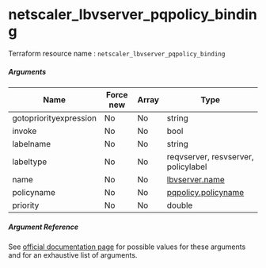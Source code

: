 # netscaler_lbvserver_pqpolicy_binding

Terraform resource name : ```netscaler_lbvserver_pqpolicy_binding```

##### Arguments

| Name | Force new | Array | Type |
|----|----|----|----|
|gotopriorityexpression|No|No|string|
|invoke|No|No|bool|
|labelname|No|No|string|
|labeltype|No|No|reqvserver, resvserver, policylabel|
|name|No|No|[lbvserver.name](/doc/resources/lbvserver.md)|
|policyname|No|No|[pqpolicy.policyname](/doc/resources/pqpolicy.md)|
|priority|No|No|double|

##### Argument Reference

See [official documentation page](https://developer-docs.citrix.com/projects/netscaler-nitro-api/en/11.0/configuration/load-balancing/lbvserver_pqpolicy_binding/lbvserver_pqpolicy_binding/) for possible values for these arguments and for an exhaustive list of arguments.

